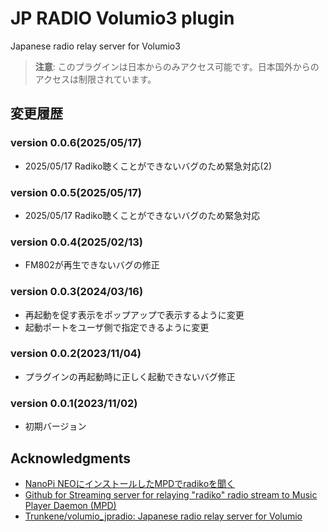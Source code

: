 # JP RADIO Volumio3 plugin
Japanese radio relay server for Volumio3

> **注意**: このプラグインは日本からのみアクセス可能です。日本国外からのアクセスは制限されています。

## 変更履歴
### version 0.0.6(2025/05/17)
+ 2025/05/17 Radiko聴くことができないバグのため緊急対応(2)
### version 0.0.5(2025/05/17)
+ 2025/05/17 Radiko聴くことができないバグのため緊急対応
### version 0.0.4(2025/02/13)
* FM802が再生できないバグの修正
### version 0.0.3(2024/03/16)
* 再起動を促す表示をポップアップで表示するように変更
* 起動ポートをユーザ側で指定できるように変更
### version 0.0.2(2023/11/04)
* プラグインの再起動時に正しく起動できないバグ修正
### version 0.0.1(2023/11/02)
* 初期バージョン

## Acknowledgments
* [NanoPi NEOにインストールしたMPDでradikoを聞く](http://burro.hatenablog.com/entry/2019/02/16/175836)
* [Github for Streaming server for relaying "radiko" radio stream to Music Player Daemon (MPD)](https://github.com/burrocargado/RadioRelayServer)
* [Trunkene/volumio_jpradio: Japanese radio relay server for Volumio](https://github.com/Trunkene/volumio_jpradio)